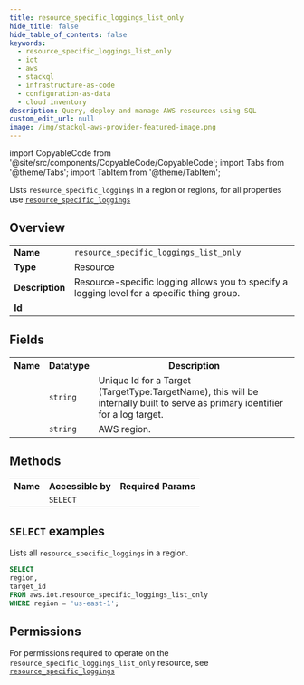 ```yaml
---
title: resource_specific_loggings_list_only
hide_title: false
hide_table_of_contents: false
keywords:
  - resource_specific_loggings_list_only
  - iot
  - aws
  - stackql
  - infrastructure-as-code
  - configuration-as-data
  - cloud inventory
description: Query, deploy and manage AWS resources using SQL
custom_edit_url: null
image: /img/stackql-aws-provider-featured-image.png
---
```


import CopyableCode from '@site/src/components/CopyableCode/CopyableCode';
import Tabs from '@theme/Tabs';
import TabItem from '@theme/TabItem';

Lists <code>resource_specific_loggings</code> in a region or regions, for all properties use <a href="/services/serviceName/resource_specific_loggings/"><code>resource_specific_loggings</code></a>

## Overview
<table>
<tbody>
<tr><td><b>Name</b></td><td><code>resource_specific_loggings_list_only</code></td></tr>
<tr><td><b>Type</b></td><td>Resource</td></tr>
<tr><td><b>Description</b></td><td>Resource-specific logging allows you to specify a logging level for a specific thing group.</td></tr>
<tr><td><b>Id</b></td><td><CopyableCode code="aws.iot.resource_specific_loggings_list_only" /></td></tr>
</tbody>
</table>

## Fields
<table>
<tbody>
<tr><th>Name</th><th>Datatype</th><th>Description</th></tr><tr><td><CopyableCode code="target_id" /></td><td><code>string</code></td><td>Unique Id for a Target (TargetType:TargetName), this will be internally built to serve as primary identifier for a log target.</td></tr>
<tr><td><CopyableCode code="region" /></td><td><code>string</code></td><td>AWS region.</td></tr>
</tbody>
</table>

## Methods

<table>
<tbody>
  <tr>
    <th>Name</th>
    <th>Accessible by</th>
    <th>Required Params</th>
  </tr>
  <tr>
    <td><CopyableCode code="list_resources" /></td>
    <td><code>SELECT</code></td>
    <td><CopyableCode code="region" /></td>
  </tr>
</tbody>
</table>

## `SELECT` examples
Lists all <code>resource_specific_loggings</code> in a region.
```sql
SELECT
region,
target_id
FROM aws.iot.resource_specific_loggings_list_only
WHERE region = 'us-east-1';
```


## Permissions

For permissions required to operate on the <code>resource_specific_loggings_list_only</code> resource, see <a href="/services/iot/resource_specific_loggings/#permissions"><code>resource_specific_loggings</code></a>

